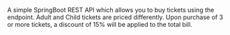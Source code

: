 A simple SpringBoot REST API which allows you to buy tickets using the endpoint. Adult and Child tickets are priced differently. Upon purchase of 3 or more tickets, a discount of 15% will be applied to the total bill.
